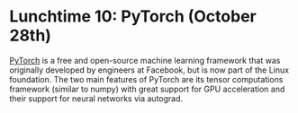 # Lunchtime 10: PyTorch (October 28th)

[PyTorch](https://pytorch.org/) is a free and open-source machine learning framework that was originally developed by engineers at Facebook, but is now part of the Linux foundation. 
The two main features of PyTorch are its tensor computations framework (similar to numpy) with great support for GPU acceleration and their support for neural networks via autograd.

